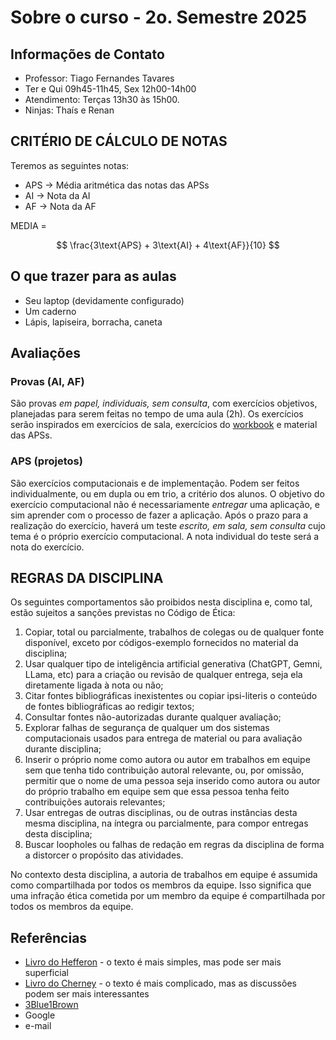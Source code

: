 # Sobre o curso - 2o. Semestre 2025

## Informações de Contato

* Professor: Tiago Fernandes Tavares
* Ter e Qui 09h45-11h45, Sex 12h00-14h00
* Atendimento: Terças 13h30 às 15h00.
* Ninjas: Thaís e Renan

## CRITÉRIO DE CÁLCULO DE NOTAS ##

Teremos as seguintes notas:

* APS $\rightarrow$ Média aritmética das notas das APSs
* AI $\rightarrow$ Nota da AI
* AF $\rightarrow$ Nota da AF

MEDIA = 

$$
\frac{3\text{APS} + 3\text{AI} + 4\text{AF}}{10}
$$

## O que trazer para as aulas

* Seu laptop (devidamente configurado)
* Um caderno
* Lápis, lapiseira, borracha, caneta

## Avaliações

### Provas (AI, AF)

São provas *em papel, individuais, sem consulta*, com exercícios objetivos, planejadas para serem feitas no tempo de uma aula (2h). Os exercícios serão inspirados em exercícios de sala, exercícios do [workbook](https://www.overleaf.com/read/qrxwjzfjpqrp#af6903) e material das APSs.

### APS (projetos)

São exercícios computacionais e de implementação. Podem ser feitos individualmente, ou em dupla ou em trio, a critério dos alunos. O objetivo do exercício computacional não é necessariamente *entregar* uma aplicação, e sim aprender com o processo de fazer a aplicação. Após o prazo para a realização do exercício, haverá um teste *escrito, em sala, sem consulta* cujo tema é o próprio exercício computacional. A nota individual do teste será a nota do exercício.

## REGRAS DA DISCIPLINA

Os seguintes comportamentos são proibidos nesta disciplina e, como tal, estão sujeitos a sanções previstas no Código de Ética:

1. Copiar, total ou parcialmente, trabalhos de colegas ou de qualquer fonte disponível, exceto por códigos-exemplo fornecidos no material da disciplina;
2. Usar qualquer tipo de inteligência artificial generativa (ChatGPT, Gemni, LLama, etc) para a criação ou revisão de qualquer entrega, seja ela diretamente ligada à nota ou não;
3. Citar fontes bibliográficas inexistentes ou copiar ipsi-literis o conteúdo de fontes bibliográficas ao redigir textos;
4. Consultar fontes não-autorizadas durante qualquer avaliação;
5. Explorar falhas de segurança de qualquer um dos sistemas computacionais usados para entrega de material ou para avaliação durante  disciplina;
6. Inserir o próprio nome como autora ou autor em trabalhos em equipe sem que tenha tido contribuição autoral relevante, ou, por omissão, permitir que o nome de uma pessoa seja inserido como autora ou autor do próprio trabalho em equipe sem que essa pessoa tenha feito contribuições autorais relevantes;
7. Usar entregas de outras disciplinas, ou de outras instâncias desta mesma disciplina, na íntegra ou parcialmente, para compor entregas desta disciplina;
8. Buscar loopholes ou falhas de redação em regras da disciplina de forma a distorcer o propósito das atividades.

No contexto desta disciplina, a autoria de trabalhos em equipe é assumida como compartilhada por todos os membros da equipe. Isso significa que uma infração ética cometida por um membro da equipe é compartilhada por todos os membros da equipe.

## Referências

* [Livro do Hefferon](https://hefferon.net/linearalgebra/) - o texto é mais simples, mas pode ser mais superficial
* [Livro do Cherney](https://www.math.ucdavis.edu/~linear/) - o texto é mais complicado, mas as discussões podem ser mais interessantes
* [3Blue1Brown](https://www.3blue1brown.com/topics/linear-algebra)
* Google
* e-mail

